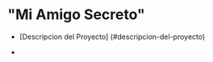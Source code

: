 <h1><center></center>"Mi Amigo Secreto"</center> </h1>

- [Descripcion del Proyecto] (#descripcion-del-proyecto)

- 
